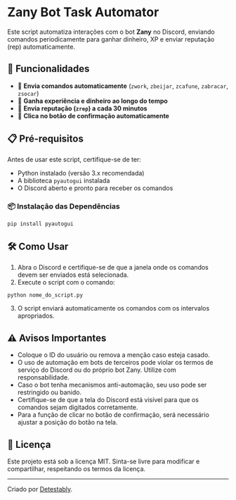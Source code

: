# Zany Bot Task Automator

Este script automatiza interações com o bot **Zany** no Discord, enviando comandos periodicamente para ganhar dinheiro, XP e enviar reputação (rep) automaticamente.

## 🚀 Funcionalidades

- 🔹 **Envia comandos automaticamente** (`zwork`, `zbeijar`, `zcafune`, `zabracar`, `zsocar`)
- 🔹 **Ganha experiência e dinheiro ao longo do tempo**
- 🔹 **Envia reputação (`zrep`) a cada 30 minutos**
- 🔹 **Clica no botão de confirmação automaticamente**

## 📋 Pré-requisitos

Antes de usar este script, certifique-se de ter:

- Python instalado (versão 3.x recomendada)
- A biblioteca `pyautogui` instalada
- O Discord aberto e pronto para receber os comandos

### 📦 Instalação das Dependências

```bash
pip install pyautogui
```

## 🛠 Como Usar

1. Abra o Discord e certifique-se de que a janela onde os comandos devem ser enviados está selecionada.
2. Execute o script com o comando:

```bash
python nome_do_script.py
```

3. O script enviará automaticamente os comandos com os intervalos apropriados.

## ⚠️ Avisos Importantes

- Coloque o ID do usuário ou remova a menção caso esteja casado.
- O uso de automação em bots de terceiros pode violar os termos de serviço do Discord ou do próprio bot Zany. Utilize com responsabilidade.
- Caso o bot tenha mecanismos anti-automação, seu uso pode ser restringido ou banido.
- Certifique-se de que a tela do Discord está visível para que os comandos sejam digitados corretamente.
- Para a função de clicar no botão de confirmação, será necessário ajustar a posição do botão na tela.

## 📜 Licença

Este projeto está sob a licença MIT. Sinta-se livre para modificar e compartilhar, respeitando os termos da licença.

---

Criado por [Detestably](https://github.com/detestably).

